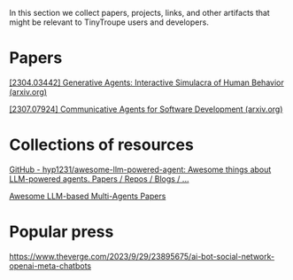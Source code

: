In this section we collect papers, projects, links, and other artifacts that might be relevant to TinyTroupe users and developers. 


# Papers 

[[2304.03442] Generative Agents: Interactive Simulacra of Human Behavior (arxiv.org)](https://arxiv.org/abs/2304.03442) 

[[2307.07924] Communicative Agents for Software Development (arxiv.org)](https://arxiv.org/abs/2307.07924) 

# Collections of resources 

[GitHub - hyp1231/awesome-llm-powered-agent: Awesome things about LLM-powered agents. Papers / Repos / Blogs / ...](https://github.com/hyp1231/awesome-llm-powered-agent) 

[Awesome LLM-based Multi-Agents Papers](https://github.com/taichengguo/LLM_MultiAgents_Survey_Papers)

# Popular press 

https://www.theverge.com/2023/9/29/23895675/ai-bot-social-network-openai-meta-chatbots